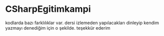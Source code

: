 # CSharpEgitimkampi

kodlarda bazı farklılıklar var. dersi izlemeden yapılacakları dinleyip kendim yazmayı denediğim için o şekilde. teşekkür ederim
